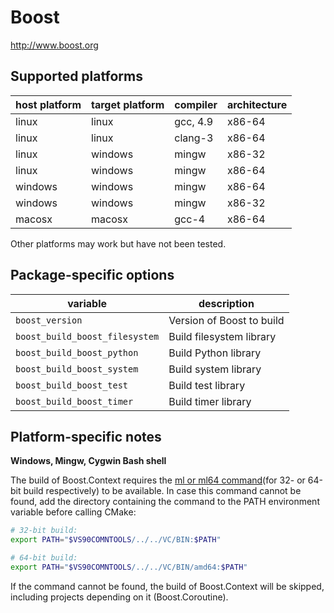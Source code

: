 Boost
=====
http://www.boost.org


Supported platforms
-------------------

| host platform | target platform | compiler | architecture |
| ------------- | --------------- | -------- | ------------ |
| linux         | linux           | gcc, 4.9 | x86-64       |
| linux         | linux           | clang-3  | x86-64       |
| linux         | windows         | mingw    | x86-32       |
| linux         | windows         | mingw    | x86-64       |
| windows       | windows         | mingw    | x86-64       |
| windows       | windows         | mingw    | x86-32       |
| macosx        | macosx          | gcc-4    | x86-64       |

Other platforms may work but have not been tested.


Package-specific options
------------------------

| variable                       | description                                 |
| ------------------------------ | --------------------------------------------|
| `boost_version`                | Version of Boost to build                   |
| `boost_build_boost_filesystem` | Build filesystem library                    |
| `boost_build_boost_python`     | Build Python library                        |
| `boost_build_boost_system`     | Build system library                        |
| `boost_build_boost_test`       | Build test library                          |
| `boost_build_boost_timer`      | Build timer library                         |


Platform-specific notes
-----------------------
**Windows, Mingw, Cygwin Bash shell**

The build of Boost.Context requires the [ml or ml64 command](http://msdn.microsoft.com/en-us/library/s0ksfwcf.aspx)(for 32- or 64-bit build respectively) to be available. In case this command cannot be found, add the directory containing the command to the PATH environment variable before calling CMake:

```bash
# 32-bit build:
export PATH="$VS90COMNTOOLS/../../VC/BIN:$PATH"

# 64-bit build:
export PATH="$VS90COMNTOOLS/../../VC/BIN/amd64:$PATH"
```

If the command cannot be found, the build of Boost.Context will be skipped, including projects depending on it (Boost.Coroutine).
